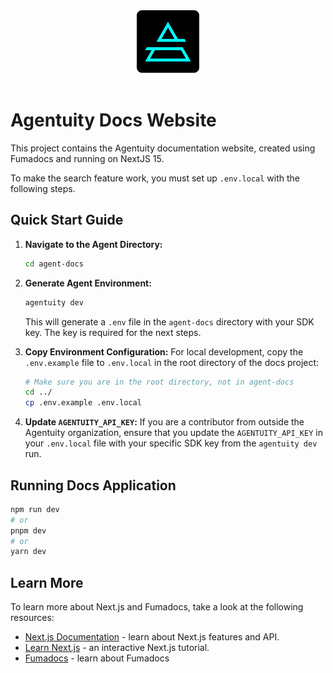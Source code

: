 <div align="center">
    <img src=".github/Agentuity.png" alt="Agentuity" width="100"/>
</div>

<br />

# Agentuity Docs Website

This project contains the Agentuity documentation website, created using Fumadocs and running on NextJS 15.


To make the search feature work, you must set up `.env.local` with the following steps.

## Quick Start Guide

1. **Navigate to the Agent Directory:**
   ```bash
   cd agent-docs
   ```

2. **Generate Agent Environment:**
   ```bash
   agentuity dev
   ```
   This will generate a `.env` file in the `agent-docs` directory with your SDK key. The key is required for the next steps.



3. **Copy Environment Configuration:**
   For local development, copy the `.env.example` file to `.env.local` in the root directory of the docs project:
   ```bash
   # Make sure you are in the root directory, not in agent-docs
   cd ../
   cp .env.example .env.local
   ```

4. **Update `AGENTUITY_API_KEY`:**
   If you are a contributor from outside the Agentuity organization, ensure that you update the `AGENTUITY_API_KEY` in your `.env.local` file with your specific SDK key from the `agentuity dev` run.

## Running Docs Application

```bash
npm run dev
# or
pnpm dev
# or
yarn dev
```

## Learn More

To learn more about Next.js and Fumadocs, take a look at the following
resources:

- [Next.js Documentation](https://nextjs.org/docs) - learn about Next.js
  features and API.
- [Learn Next.js](https://nextjs.org/learn) - an interactive Next.js tutorial.
- [Fumadocs](https://fumadocs.vercel.app) - learn about Fumadocs
